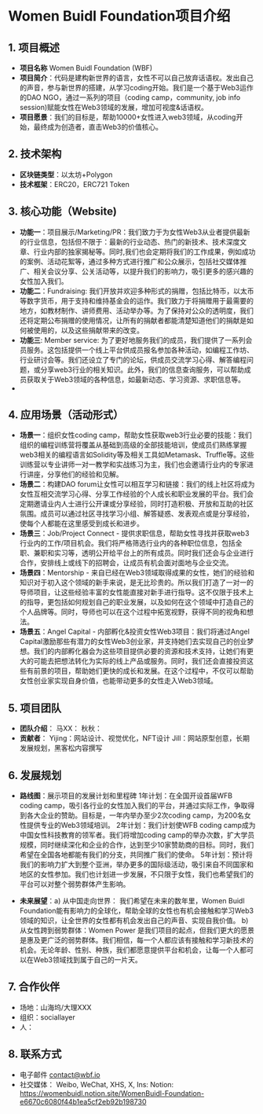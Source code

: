 # Women Buidl Foundation项目介绍

## 1. 项目概述
- **项目名称** Women Buidl Foundation (WBF)
- **项目简介**：代码是建构新世界的语言，女性不可以自己放弃话语权。发出自己的声音，参与新世界的搭建，从学习coding开始。我们是一个基于Web3运作的DAO NGO，通过一系列的项目（coding camp，community, job info session)赋能女性在Web3领域的发展，增加可视度&话语权。
- **项目愿景**：我们的目标是，帮助10000+女性进入web3领域，从coding开始，最终成为创造者，直击Web3的价值核心。

## 2. 技术架构
- **区块链类型**：以太坊+Polygon
- **技术框架**：ERC20，ERC721 Token

## 3. 核心功能（Website)
- **功能一**：项目展示/Marketing/PR：我们致力于为女性Web3从业者提供最新的行业信息，包括但不限于：最新的行业动态、热门的新技术、技术深度文章、行业内部的独家揭秘等。同时,我们也会定期将我们的工作成果，例如成功的案例、活动花絮等，通过多种方式进行推广和公众展示，包括社交媒体推广、相关会议分享、公关活动等，以提升我们的影响力，吸引更多的感兴趣的女性加入我们。
- **功能二**：Fundraising: 我们开放并欢迎多种形式的捐赠，包括比特币，以太币等数字货币，用于支持和维持基金会的运作。我们致力于将捐赠用于最需要的地方，如教材制作、讲师费用、活动举办等。为了保持对公众的透明度，我们还将定期公布捐赠的使用情况，让所有的捐献者都能清楚知道他们的捐献是如何被使用的，以及这些捐献带来的改变。
- **功能三**: Member service: 为了更好地服务我们的成员，我们提供了一系列会员服务。这包括提供一个线上平台供成员报名参加各种活动，如编程工作坊、行业研讨会等。我们还设立了专门的论坛，供成员交流学习心得、解答编程问题，或分享web3行业的相关知识。此外，我们的信息查询服务，可以帮助成员获取关于Web3领域的各种信息，如最新动态、学习资源、求职信息等。
- 
## 4. 应用场景（活动形式）
- **场景一**：组织女性coding camp，帮助女性获取web3行业必要的技能：我们组织的编程训练营将覆盖从基础到高级的全部技能培训，使成员们熟练掌握web3相关的编程语言如Solidity等及相关工具如Metamask、Truffle等。这些训练营以专业讲师一对一教学和实战练习为主，我们也会邀请行业内的专家进行讲座，分享他们的经验和见解。
- **场景二**：构建DAO forum让女性可以相互学习和链接：我们的线上社区将成为女性互相交流学习心得、分享工作经验的个人成长和职业发展的平台。我们会定期邀请业内人士进行公开课或分享经验，同时打造积极、开放和互助的社区氛围。成员可以通过社区寻找学习小组、解答疑惑、发表观点或是分享经验，使每个人都能在这里感受到成长和进步。
- **场景三**：Job/Project Connect - 提供求职信息，帮助女性寻找并获取web3行业内的工作/项目机会。我们将严格筛选行业内的各种职位信息，包括全职、兼职和实习等，透明公开给平台上的所有成员。同时我们还会与企业进行合作，安排线上或线下的招聘会，让成员有机会面对面地与企业交流。
- **场景四**：Mentorship - 来自已经在Web3领域取得成果的女性，她们的经验和知识对于初入这个领域的新手来说，是无比珍贵的。所以我们打造了一对一的导师项目，让这些经验丰富的女性能直接对新手进行指导。这不仅限于技术上的指导，更包括如何规划自己的职业发展，以及如何在这个领域中打造自己的个人品牌等。同时，导师也可以在这个过程中拓宽视野，获得不同的视角和想法。
- **场景五**：Angel Capital - 内部孵化&投资女性Web3项目：我们将通过Angel Capital激励那些有潜力的女性Web3创业家，并支持她们去实现自己的创业梦想。我们的内部孵化器会为这些项目提供必要的资源和技术支持，让她们有更大的可能去把想法转化为实际的线上产品或服务。同时，我们还会直接投资这些有前景的项目，帮助她们更快的成长和发展。在这个过程中，不仅可以帮助女性创业家实现自身价值，也能带动更多的女性走入Web3领域。

## 5. 项目团队
- **团队介绍**：
  马XX：
  秋秋：
- **贡献者**：
  Yijing：网站设计、视觉优化，NFT设计
    Jill：网站原型创意，长期发展规划，黑客松内容撰写

## 6. 发展规划
- **路线图**：展示项目的发展计划和里程碑
1年计划：在全国开设首届WFB coding camp，吸引各行业的女性加入我们的平台，并通过实际工作，争取得到各大企业的赞助。目标是，一年内举办至少2次coding camp，为200名女性提供专业的Web3领域培训。
2年计划：我们计划使WFB coding camp成为中国女性科技教育的领军者。我们将增加coding camp的举办次数，扩大学员规模，同时继续深化和企业的合作，达到至少10家赞助商的目标。同时，我们希望在全国各地都能有我们的分支，共同推广我们的使命。
5年计划：预计将我们的影响力扩大到整个亚洲，举办更多的国际级活动，吸引来自不同国家和地区的女性参加。我们也计划进一步发展，不只限于女性，我们也希望我们的平台可以对整个弱势群体产生影响。

- **未来展望**：a) 从中国走向世界： 我们希望在未来的数年里，Women Buidl Foundation能有影响力的全球化，帮助全球的女性也有机会接触和学习Web3领域的知识，让全世界的女性都有机会发出自己的声音、实现自我价值。
b) 从女性跨到弱势群体：Women Power 是我们项目的起点，但我们更大的愿景是惠及更广泛的弱势群体。我们相信，每一个人都应该有接触和学习新技术的机会。无论年龄、性别、种族，我们都愿意提供平台和机会，让每一个人都可以在Web3领域找到属于自己的一片天。

## 7. 合作伙伴
- 场地：山海坞/大理XXX
- 组织：sociallayer
- 人：

## 8. 联系方式
- 电子邮件 contact@wbf.io
- 社交媒体：
  Weibo,
  WeChat,
  XHS,
  X,
  Ins: 
  Notion: https://womenbuidl.notion.site/WomenBuidl-Foundation-e6670c6080f44b1ea5cf2eb92b198730
  
